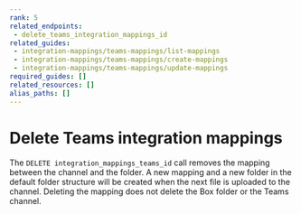 ```yaml
---
rank: 5
related_endpoints:
 - delete_teams_integration_mappings_id
related_guides:
 - integration-mappings/teams-mappings/list-mappings
 - integration-mappings/teams-mappings/create-mappings
 - integration-mappings/teams-mappings/update-mappings
required_guides: []
related_resources: []
alias_paths: []
---
```

# Delete Teams integration mappings

The `DELETE integration_mappings_teams_id` call removes the mapping between
the channel and the folder. 
A new mapping and a new folder in the default folder structure will be created
when the next file is uploaded to the channel.
Deleting the mapping does not delete the Box folder or the Teams channel.

<Samples id='delete_integration_mappings_teams_id' />